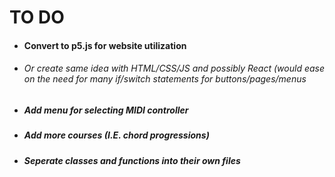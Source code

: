 # TO DO

* #### Convert to p5.js for website utilization
* ###### Or create same idea with HTML/CSS/JS and possibly React (would ease on the need for many if/switch statements for buttons/pages/menus
* ##### Add menu for selecting MIDI controller
* ##### Add more courses (I.E. chord progressions)
* ##### Seperate classes and functions into their own files
